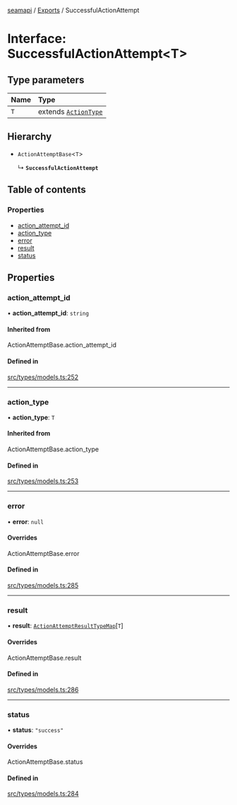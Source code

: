 [seamapi](../README.md) / [Exports](../modules.md) / SuccessfulActionAttempt

# Interface: SuccessfulActionAttempt<T\>

## Type parameters

| Name | Type |
| :------ | :------ |
| `T` | extends [`ActionType`](../modules.md#actiontype) |

## Hierarchy

- `ActionAttemptBase`<`T`\>

  ↳ **`SuccessfulActionAttempt`**

## Table of contents

### Properties

- [action\_attempt\_id](SuccessfulActionAttempt.md#action_attempt_id)
- [action\_type](SuccessfulActionAttempt.md#action_type)
- [error](SuccessfulActionAttempt.md#error)
- [result](SuccessfulActionAttempt.md#result)
- [status](SuccessfulActionAttempt.md#status)

## Properties

### action\_attempt\_id

• **action\_attempt\_id**: `string`

#### Inherited from

ActionAttemptBase.action\_attempt\_id

#### Defined in

[src/types/models.ts:252](https://github.com/seamapi/javascript/blob/main/src/types/models.ts#L252)

___

### action\_type

• **action\_type**: `T`

#### Inherited from

ActionAttemptBase.action\_type

#### Defined in

[src/types/models.ts:253](https://github.com/seamapi/javascript/blob/main/src/types/models.ts#L253)

___

### error

• **error**: ``null``

#### Overrides

ActionAttemptBase.error

#### Defined in

[src/types/models.ts:285](https://github.com/seamapi/javascript/blob/main/src/types/models.ts#L285)

___

### result

• **result**: [`ActionAttemptResultTypeMap`](ActionAttemptResultTypeMap.md)[`T`]

#### Overrides

ActionAttemptBase.result

#### Defined in

[src/types/models.ts:286](https://github.com/seamapi/javascript/blob/main/src/types/models.ts#L286)

___

### status

• **status**: ``"success"``

#### Overrides

ActionAttemptBase.status

#### Defined in

[src/types/models.ts:284](https://github.com/seamapi/javascript/blob/main/src/types/models.ts#L284)
